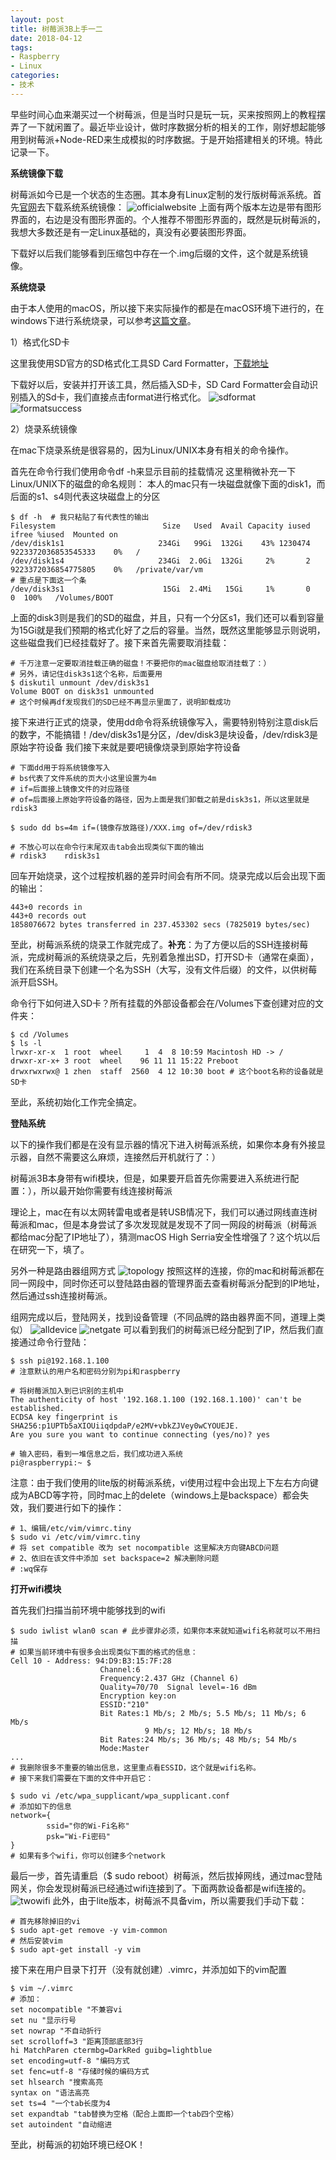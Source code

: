```yaml
---
layout: post
title: 树莓派3B上手一二
date: 2018-04-12
tags: 
- Raspberry
- Linux
categories: 
- 技术
---
```


早些时间心血来潮买过一个树莓派，但是当时只是玩一玩，买来按照网上的教程摆弄了一下就闲置了。最近毕业设计，做时序数据分析的相关的工作，刚好想起能够用到树莓派+Node-RED来生成模拟的时序数据。于是开始搭建相关的环境。特此记录一下。

<!-- more -->

**系统镜像下载**

树莓派如今已是一个状态的生态圈。其本身有Linux定制的发行版树莓派系统。首先[官网](https://www.raspberrypi.org/downloads/raspbian/)去下载系统系统镜像：
![officialwebsite](https://res.zhen.blog/images/post/2018-04-12-raspberry-system/officialwebsite.png)
上面有两个版本左边是带有图形界面的，右边是没有图形界面的。个人推荐不带图形界面的，既然是玩树莓派的，我想大多数还是有一定Linux基础的，真没有必要装图形界面。

下载好以后我们能够看到压缩包中存在一个.img后缀的文件，这个就是系统镜像。

**系统烧录**

由于本人使用的macOS，所以接下来实际操作的都是在macOS环境下进行的，在windows下进行系统烧录，可以参考[这篇文章](https://blog.csdn.net/u012313335/article/details/53405734)。

1）格式化SD卡

这里我使用SD官方的SD格式化工具SD Card Formatter，[下载地址](https://www.sdcard.org/chs/downloads/formatter_4/index.html)

下载好以后，安装并打开该工具，然后插入SD卡，SD Card Formatter会自动识别插入的Sd卡，我们直接点击format进行格式化。
![sdformat](https://res.zhen.blog/images/post/2018-04-12-raspberry-system/sdformat.png)
![formatsuccess](https://res.zhen.blog/images/post/2018-04-12-raspberry-system/formatsuccess.png)

2）烧录系统镜像

在mac下烧录系统是很容易的，因为Linux/UNIX本身有相关的命令操作。

首先在命令行我们使用命令df -h来显示目前的挂载情况
这里稍微补充一下Linux/UNIX下的磁盘的命名规则：
本人的mac只有一块磁盘就像下面的disk1，而后面的s1、s4则代表这块磁盘上的分区
```shell
$ df -h  # 我只粘贴了有代表性的输出
Filesystem                        Size   Used  Avail Capacity iused               ifree %iused  Mounted on
/dev/disk1s1                     234Gi   99Gi  132Gi    43% 1230474 9223372036853545333    0%   /
/dev/disk1s4                     234Gi  2.0Gi  132Gi     2%       2 9223372036854775805    0%   /private/var/vm
# 重点是下面这一个条
/dev/disk3s1                      15Gi  2.4Mi   15Gi     1%       0                   0  100%   /Volumes/BOOT
```
上面的disk3则是我们的SD的磁盘，并且，只有一个分区s1，我们还可以看到容量为15Gi就是我们预期的格式化好了之后的容量。当然，既然这里能够显示则说明，这些磁盘我们已经挂载好了。接下来首先需要取消挂载：
```shell
# 千万注意一定要取消挂载正确的磁盘！不要把你的mac磁盘给取消挂载了：）
# 另外，请记住disk3s1这个名称，后面要用
$ diskutil unmount /dev/disk3s1
Volume BOOT on disk3s1 unmounted
# 这个时候再df发现我们的SD已经不再显示里面了，说明卸载成功
```
接下来进行正式的烧录，使用dd命令将系统镜像写入，需要特别特别注意disk后的数字，不能搞错！/dev/disk3s1是分区，/dev/disk3是块设备，/dev/rdisk3是原始字符设备
我们接下来就是要吧镜像烧录到原始字符设备
```shell
# 下面dd用于将系统镜像写入
# bs代表了文件系统的页大小这里设置为4m
# if=后面接上镜像文件的对应路径
# of=后面接上原始字符设备的路径，因为上面是我们卸载之前是disk3s1，所以这里就是rdisk3

$ sudo dd bs=4m if=(镜像存放路径)/XXX.img of=/dev/rdisk3

# 不放心可以在命令行末尾双击tab会出现类似下面的输出
# rdisk3    rdisk3s1
```
回车开始烧录，这个过程按机器的差异时间会有所不同。烧录完成以后会出现下面的输出：
```shell
443+0 records in
443+0 records out
1858076672 bytes transferred in 237.453302 secs (7825019 bytes/sec)
```
至此，树莓派系统的烧录工作就完成了。**补充**：为了方便以后的SSH连接树莓派，完成树莓派的系统烧录之后，先别着急推出SD，打开SD卡（通常在桌面），我们在系统目录下创建一个名为SSH（大写，没有文件后缀）的文件，以供树莓派开启SSH。

命令行下如何进入SD卡？所有挂载的外部设备都会在/Volumes下查创建对应的文件夹：

```shell
$ cd /Volumes
$ ls -l
lrwxr-xr-x  1 root  wheel     1  4  8 10:59 Macintosh HD -> /
drwxr-xr-x+ 3 root  wheel    96 11 11 15:22 Preboot
drwxrwxrwx@ 1 zhen  staff  2560  4 12 10:30 boot # 这个boot名称的设备就是SD卡
```
至此，系统初始化工作完全搞定。

**登陆系统**

以下的操作我们都是在没有显示器的情况下进入树莓派系统，如果你本身有外接显示器，自然不需要这么麻烦，连接然后开机就行了：）

树莓派3B本身带有wifi模块，但是，如果要开启首先你需要进入系统进行配置：），所以最开始你需要有线连接树莓派

理论上，mac在有以太网转雷电或者是转USB情况下，我们可以通过网线直连树莓派和mac，但是本身尝试了多次发现就是发现不了同一网段的树莓派（树莓派都给mac分配了IP地址了），猜测macOS High Serria安全性增强了？这个坑以后在研究一下，填了。

另外一种是路由器组网方式
![topology](https://res.zhen.blog/images/post/2018-04-12-raspberry-system/topology.png)
按照这样的连接，你的mac和树莓派都在同一网段中，同时你还可以登陆路由器的管理界面去查看树莓派分配到的IP地址，然后通过ssh连接树莓派。

组网完成以后，登陆网关，找到设备管理（不同品牌的路由器界面不同，道理上类似）
![alldevice](https://res.zhen.blog/images/post/2018-04-12-raspberry-system/alldevice.png)
![netgate](https://res.zhen.blog/images/post/2018-04-12-raspberry-system/netgate.png)
可以看到我们的树莓派已经分配到了IP，然后我们直接通过命令行登陆：
```shell
$ ssh pi@192.168.1.100
# 注意默认的用户名和密码分别为pi和raspberry

# 将树莓派加入到已识别的主机中
The authenticity of host '192.168.1.100 (192.168.1.100)' can't be established.
ECDSA key fingerprint is SHA256:p1UPTb5aXIOUiiqdpdaP/e2MV+vbkZJVey0wCYOUEJE.
Are you sure you want to continue connecting (yes/no)? yes

# 输入密码，看到一堆信息之后，我们成功进入系统
pi@raspberrypi:~ $
```
注意：由于我们使用的lite版的树莓派系统，vi使用过程中会出现上下左右方向键成为ABCD等字符，同时mac上的delete（windows上是backspace）都会失效，我们要进行如下的操作：
```shell
# 1、编辑/etc/vim/vimrc.tiny
$ sudo vi /etc/vim/vimrc.tiny
# 将 set compatible 改为 set nocompatible 这里解决方向键ABCD问题
# 2、依旧在该文件中添加 set backspace=2 解决删除问题
# :wq保存
```
**打开wifi模块**

首先我们扫描当前环境中能够找到的wifi
```shell
$ sudo iwlist wlan0 scan # 此步骤非必须，如果你本来就知道wifi名称就可以不用扫描
# 如果当前环境中有很多会出现类似下面的格式的信息：
Cell 10 - Address: 94:D9:B3:15:7F:28
                    Channel:6
                    Frequency:2.437 GHz (Channel 6)
                    Quality=70/70  Signal level=-16 dBm
                    Encryption key:on
                    ESSID:"210"
                    Bit Rates:1 Mb/s; 2 Mb/s; 5.5 Mb/s; 11 Mb/s; 6 Mb/s
                              9 Mb/s; 12 Mb/s; 18 Mb/s
                    Bit Rates:24 Mb/s; 36 Mb/s; 48 Mb/s; 54 Mb/s
                    Mode:Master
...
# 我删除很多不重要的输出信息，这里重点看ESSID，这个就是wifi名称。
# 接下来我们需要在下面的文件中开启它：

$ sudo vi /etc/wpa_supplicant/wpa_supplicant.conf
# 添加如下的信息
network={
        ssid="你的Wi-Fi名称"
        psk="Wi-Fi密码"
}
# 如果有多个wifi，你可以创建多个network
```
最后一步，首先请重启（$ sudo reboot）树莓派，然后拔掉网线，通过mac登陆网关，你会发现树莓派已经通过wifi连接到了。下面两款设备都是wifi连接的。
![twowifi](https://res.zhen.blog/images/post/2018-04-12-raspberry-system/twowifi.png)
此外，由于lite版本，树莓派不具备vim，所以需要我们手动下载：
```shell
# 首先移除掉旧的vi
$ sudo apt-get remove -y vim-common
# 然后安装vim
$ sudo apt-get install -y vim
```
接下来在用户目录下打开（没有就创建）.vimrc，并添加如下的vim配置
```shell
$ vim ~/.vimrc
# 添加：
set nocompatible "不兼容vi
set nu "显示行号
set nowrap "不自动折行
set scrolloff=3 "距离顶部底部3行
hi MatchParen ctermbg=DarkRed guibg=lightblue
set encoding=utf-8 "编码方式
set fenc=utf-8 "存储时候的编码方式
set hlsearch "搜索高亮
syntax on "语法高亮
set ts=4 "一个tab长度为4
set expandtab "tab替换为空格（配合上面即一个tab四个空格）
set autoindent "自动缩进
```
至此，树莓派的初始环境已经OK！
